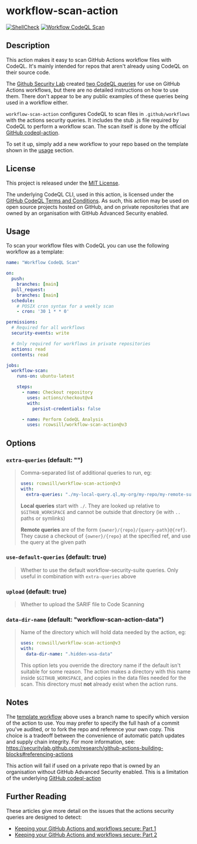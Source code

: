 # workflow-scan-action
[![ShellCheck](https://github.com/rcowsill/workflow-scan-action/actions/workflows/shellcheck.yml/badge.svg)](https://github.com/rcowsill/workflow-scan-action/actions/workflows/shellcheck.yml)
[![Workflow CodeQL Scan](https://github.com/rcowsill/workflow-scan-action/actions/workflows/codeql-scan.yml/badge.svg)](https://github.com/rcowsill/workflow-scan-action/actions/workflows/codeql-scan.yml)

## Description

This action makes it easy to scan GitHub Actions workflow files with CodeQL. It's mainly intended for repos that aren't already using CodeQL on their source code.

The [Github Security Lab](https://securitylab.github.com/) created [two CodeQL queries](https://github.com/github/codeql/tree/main/javascript/ql/src/experimental/Security/CWE-094) for use on GitHub Actions workflows, but there are no detailed instructions on how to use them. There don't appear to be any public examples of these queries being used in a workflow either.

`workflow-scan-action` configures CodeQL to scan files in `.github/workflows` with the actions security queries. It includes the stub .js file required by CodeQL to perform a workflow scan. The scan itself is done by the official [GitHub codeql-action](https://github.com/github/codeql-action/).

To set it up, simply add a new workflow to your repo based on the template shown in the [usage](#usage) section.

## License

This project is released under the [MIT License](LICENSE).

The underlying CodeQL CLI, used in this action, is licensed under the [GitHub CodeQL Terms and Conditions](https://securitylab.github.com/tools/codeql/license). As such, this action may be used on open source projects hosted on GitHub, and on private repositories that are owned by an organisation with GitHub Advanced Security enabled.

## Usage
To scan your workflow files with CodeQL you can use the following workflow as a template:

```yaml
name: "Workflow CodeQL Scan"

on:
  push:
    branches: [main]
  pull_request:
    branches: [main]
  schedule:
    # POSIX cron syntax for a weekly scan
    - cron: '30 1 * * 0'

permissions:
  # Required for all workflows
  security-events: write

  # Only required for workflows in private repositories
  actions: read
  contents: read

jobs:
  workflow-scan:
    runs-on: ubuntu-latest

    steps:
      - name: Checkout repository
        uses: actions/checkout@v4
        with:
          persist-credentials: false

      - name: Perform CodeQL Analysis
        uses: rcowsill/workflow-scan-action@v3
```

## Options

### `extra-queries` (default: "")
> 
> Comma-separated list of additional queries to run, eg:
> 
> ```yaml
> uses: rcowsill/workflow-scan-action@v3
> with:
>   extra-queries: "./my-local-query.ql,my-org/my-repo/my-remote-suite.qls@main"
> ```
> 
> **Local queries** start with `./`. They are looked up relative to `$GITHUB_WORKSPACE` and cannot be outside that directory (ie with `..` paths or symlinks)
> 
> **Remote queries** are of the form `{owner}/{repo}/{query-path}@{ref}`. They cause a checkout of `{owner}/{repo}` at the specified ref, and use the query at the given path

### `use-default-queries` (default: true)
> 
> Whether to use the default workflow-security-suite queries. Only useful in combination with `extra-queries` above

### `upload` (default: true)
> 
> Whether to upload the SARIF file to Code Scanning

### `data-dir-name` (default: "workflow-scan-action-data")
> 
> Name of the directory which will hold data needed by the action, eg:
> 
> ```yaml
> uses: rcowsill/workflow-scan-action@v3
> with:
>   data-dir-name: ".hidden-wsa-data"
> ```
> 
> This option lets you override the directory name if the default isn't suitable for some reason. The action makes a directory with this name inside `$GITHUB_WORKSPACE`, and copies in the data files needed for the scan. This directory must **not** already exist when the action runs.

## Notes 

The [template workflow](#usage) above uses a branch name to specify which version of the action to use. You may prefer to specify the full hash of a commit you've audited, or to fork the repo and reference your own copy. This choice is a tradeoff between the convenience of automatic patch updates and supply chain integrity. For more information, see: https://securitylab.github.com/research/github-actions-building-blocks#referencing-actions

This action will fail if used on a private repo that is owned by an organisation without GitHub Advanced Security enabled. This is a limitation of the underlying [GitHub codeql-action](https://github.com/github/codeql-action/)

## Further Reading

These articles give more detail on the issues that the actions security queries are designed to detect:

* [Keeping your GitHub Actions and workflows secure: Part 1](https://securitylab.github.com/research/github-actions-preventing-pwn-requests/)
* [Keeping your GitHub Actions and workflows secure: Part 2](https://securitylab.github.com/research/github-actions-untrusted-input/)

